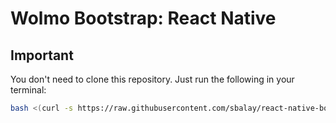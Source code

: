 # Wolmo Bootstrap: React Native

## Important
You don't need to clone this repository. Just run the following in your terminal:
```bash
bash <(curl -s https://raw.githubusercontent.com/sbalay/react-native-bootstrap/master/run.sh)
```
